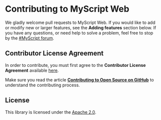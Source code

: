 # Contributing to MyScript Web

We gladly welcome pull requests to MyScript Web. If you would like to add or modify new or larger features, see the **Adding features** section below.
If you have any questions, or need help to solve a problem, feel free to stop by the [#MyScript forum](https://dev.myscript.com/support/forum/).

## Contributor License Agreement

In order to contribute, you must first agree to the **Contributor License Agreement** available [here](http://goo.gl/forms/YyzZ9VSvYG).

Make sure you read the article **[Contributing to Open Source on GitHub](https://guides.github.com/activities/contributing-to-open-source/)** to understand the contributing process.

## License

This library is licensed under the [Apache 2.0](http://opensource.org/licenses/Apache-2.0).
